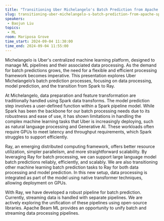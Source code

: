 ```yaml
---
title: "Transitioning Uber Michelangelo's Batch Prediction from Apache Spark to Ray"
slug: transitioning-uber-michelangelo-s-batch-prediction-from-apache-spark-to-ray
speakers:
 - Baojun Liu
topics:
 - ML
room: Mariposa Grove
time_start: 2024-09-04 11:30:00
time_end: 2024-09-04 11:55:00
---
```


Michelangelo is Uber's centralized machine learning platform, designed to manage ML pipelines and their associated data processing. As the demand for batch predictions grows, the need for a flexible and efficient processing framework becomes imperative. This presentation explores Uber Michelangelo’s batch prediction processes, focusing on data processing, model prediction, and the transition from Spark to Ray.

At Michelangelo, data preparation and feature transformation are traditionally handled using Spark data transforms. The model prediction step involves a user-defined function within a Spark pipeline model. While Spark has been the backbone for our batch processing needs due to its robustness and ease of use, it has shown limitations in handling the complex machine learning tasks that Uber is increasingly deploying, such as natural language processing and Generative AI. These workloads often require GPUs to meet latency and throughput requirements, which Spark struggles to support efficiently.

Ray, an emerging distributed computing framework, offers better resource utilization, simpler parallelism, and more straightforward scalability. By leveraging Ray for batch processing, we can support large language model batch predictions reliably, efficiently, and scalably. We are also transitioning other machine learning batch prediction tasks to Ray for both data processing and model prediction. In this new setup, data processing is integrated as part of the model using native transformer techniques, allowing deployment on GPUs.

With Ray, we have developed a robust pipeline for batch prediction. Currently, streaming data is handled with separate pipelines. We are actively exploring the unification of these pipelines using open-source libraries. Apache Beam ML provides an opportunity to unify batch and streaming data processing pipelines.